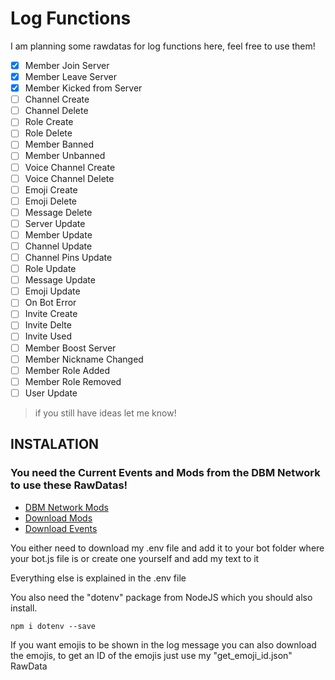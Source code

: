 # Log Functions
I am planning some rawdatas for log functions here, feel free to use them!
- [x] Member Join Server 
- [x] Member Leave Server
- [X] Member Kicked from Server
- [ ] Channel Create
- [ ] Channel Delete
- [ ] Role Create
- [ ] Role Delete
- [ ] Member Banned
- [ ] Member Unbanned
- [ ] Voice Channel Create
- [ ] Voice Channel Delete
- [ ] Emoji Create
- [ ] Emoji Delete
- [ ] Message Delete
- [ ] Server Update
- [ ] Member Update
- [ ] Channel Update
- [ ] Channel Pins Update
- [ ] Role Update
- [ ] Message Update
- [ ] Emoji Update
- [ ] On Bot Error
- [ ] Invite Create
- [ ] Invite Delte
- [ ] Invite Used
- [ ] Member Boost Server
- [ ] Member Nickname Changed
- [ ] Member Role Added
- [ ] Member Role Removed
- [ ] User Update
> if you still have ideas let me know!
## INSTALATION
### You need the Current Events and Mods from the DBM Network to use these RawDatas!
- [DBM Network Mods](https://github.com/dbm-network/mods)
- [Download Mods](https://dbm-network.github.io/download-git/#/home?url=https:%2F%2Fgithub.com%2Fdbm-network%2Fmods%2Ftree%2Fmaster%2Factions)
- [Download Events](https://dbm-network.github.io/download-git/#/home?url=https:%2F%2Fgithub.com%2Fdbm-network%2Fmods%2Ftree%2Fmaster%2Fevents)

You either need to download my .env file and add it to your bot folder where your bot.js file is or create one yourself and add my text to it

Everything else is explained in the .env file

You also need the "dotenv" package from NodeJS which you should also install.
```
npm i dotenv --save
```

If you want emojis to be shown in the log message you can also download the emojis, to get an ID of the emojis just use my "get_emoji_id.json" RawData
